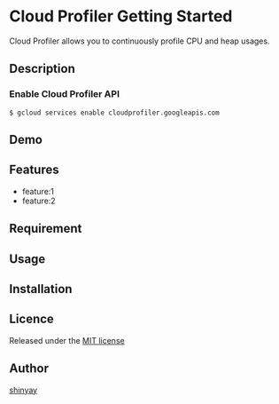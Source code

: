 # Cloud Profiler Getting Started

Cloud Profiler allows you to continuously profile CPU and heap usages.

## Description
### Enable Cloud Profiler API
```shell script
$ gcloud services enable cloudprofiler.googleapis.com
```
## Demo

## Features

- feature:1
- feature:2

## Requirement

## Usage

## Installation

## Licence

Released under the [MIT license](https://gist.githubusercontent.com/shinyay/56e54ee4c0e22db8211e05e70a63247e/raw/34c6fdd50d54aa8e23560c296424aeb61599aa71/LICENSE)

## Author

[shinyay](https://github.com/shinyay)
